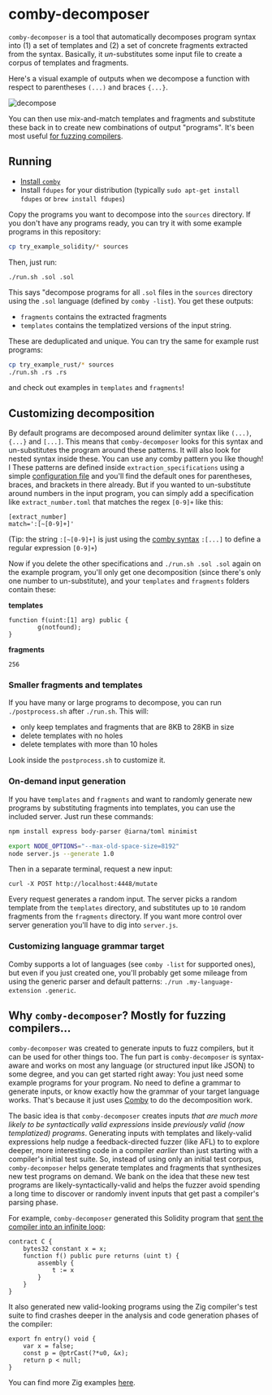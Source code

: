# comby-decomposer

`comby-decomposer` is a tool that automatically decomposes program syntax into
(1) a set of templates and (2) a set of concrete fragments extracted from the
syntax. Basically, it _un_-substitutes some input file to create a corpus of
templates and fragments. 

Here's a visual example of outputs when we decompose a function with respect to parentheses `(...)` and braces `{...}`.

![decompose](https://user-images.githubusercontent.com/888624/160704921-511c0609-5877-4a8e-ab39-f641baafd846.svg)


You can then use mix-and-match templates and fragments
and substitute these back in to create new combinations of output "programs". It's been most useful [for fuzzing compilers](#why-comby-decomposer-mostly-for-fuzzing-compilers).


## Running

- [Install `comby`](https://github.com/comby-tools/comby#install-pre-built-binaries)
- Install `fdupes` for your distribution (typically `sudo apt-get install fdupes` or `brew install fdupes`)

Copy the programs you want to decompose into the `sources` directory. If you don't have any programs ready, you
can try it with some example programs in this repository:

```bash
cp try_example_solidity/* sources
```

Then, just run:

`./run.sh .sol .sol`

This says "decompose programs for all `.sol` files in the `sources` directory using the `.sol` language (defined by `comby -list`).
You get these outputs:

- `fragments` contains the extracted fragments
- `templates` contains the templatized versions of the input string.

These are deduplicated and unique. You can try the same for example rust programs:

```bash
cp try_example_rust/* sources
./run.sh .rs .rs
```

and check out examples in `templates` and `fragments`!

## Customizing decomposition

By default programs are decomposed around delimiter syntax like `(...)`,
`{...}` and `[...]`. This means that `comby-decomposer` looks for this syntax
and un-substitutes the program around these patterns. It will also look for nested syntax inside these. You can use any comby
pattern you like though! I These patterns are defined inside
`extraction_specifications` using a simple [configuration file](https://comby.dev/docs/configuration) and you'll find the default ones
for parentheses, braces, and brackets in there already. But if you wanted to
un-substitute around numbers in the input program, you can simply add a
specification like `extract_number.toml` that matches the regex `[0-9]+` like this:

```
[extract_number]
match=':[~[0-9]+]'
```

(Tip: the string `:[~[0-9]+]` is just using the [comby syntax](https://comby.dev/docs/syntax-reference) `:[...]` to define a regular expression `[0-9]+`)

Now if you delete the other specifications and `./run.sh .sol .sol` again on
the example program, you'll only get one decomposition (since there's only one
number to un-substitute), and your `templates` and `fragments` folders contain
these:


**templates**

```solidity
function f(uint:[1] arg) public {
        g(notfound);
}
```

**fragments**

```
256
```

### Smaller fragments and templates

If you have many or large programs to decompose, you can run `./postprocess.sh` after `./run.sh`. This will:

- only keep templates and fragments that are 8KB to 28KB in size
- delete templates with no holes
- delete templates with more than 10 holes

Look inside the `postprocess.sh` to customize it.

### On-demand input generation

If you have `templates` and `fragments` and want to randomly generate new
programs by substituting fragments into templates, you can use the included
server. Just run these commands:

```bash
npm install express body-parser @iarna/toml minimist

export NODE_OPTIONS="--max-old-space-size=8192"
node server.js --generate 1.0
```

Then in a separate terminal, request a new input:

`curl -X POST http://localhost:4448/mutate`

Every request generates a random input. The server picks a random template from
the `templates` directory, and substitutes up to `10` random fragments  from
the `fragments` directory. If you want more control over server generation
you'll have to dig into `server.js`.

### Customizing language grammar target

Comby supports a lot of languages (see `comby -list` for supported ones),
but even if you just created one, you'll probably get some mileage from using
the generic parser and default patterns: `./run .my-language-extension .generic`.

## Why `comby-decomposer`? Mostly for fuzzing compilers...

`comby-decomposer` was created to generate inputs to fuzz compilers, but it can
be used for other things too.  The fun part is `comby-decomposer` is
syntax-aware and works on most any language (or structured input like JSON) to
some degree, and you can get started right away: You just need some example
programs for your program. No need to define a grammar to generate inputs, or
know exactly how the grammar of your target language works. That's because it
just uses [Comby](https://github.com/comby-tools/comby) to do the decomposition
work. 


The basic idea is that `comby-decomposer` creates
inputs _that are much more likely to be syntactically valid expressions_ inside
_previously valid (now templatized) programs_. Generating inputs with templates
and likely-valid expressions help nudge a feedback-directed fuzzer (like AFL)
to to explore deeper, more interesting code in a compiler _earlier_ than just
starting with a compiler's initial test suite. So, instead of using only an
initial test corpus, `comby-decomposer` helps generate templates and fragments
that synthesizes new test programs on demand. We bank on the idea that these
new test programs are likely-syntactically-valid and helps the fuzzer avoid
spending a long time to discover or randomly invent inputs that get
past a compiler's parsing phase.

For example, `comby-decomposer` generated this Solidity program that [sent the compiler into an infinite loop](https://github.com/ethereum/solidity/issues/10732):

```solidity
contract C {
    bytes32 constant x = x;
    function f() public pure returns (uint t) {
        assembly {
            t := x
        }
    }
}
```

It also generated new valid-looking programs using the Zig compiler's test suite
to find crashes deeper in the analysis and code generation phases of the compiler:

```zig
export fn entry() void {
	var x = false;
    const p = @ptrCast(?*u0, &x);
    return p < null;
}
```

You can find more Zig examples [here](https://github.com/ziglang/zig/issues/10121).
